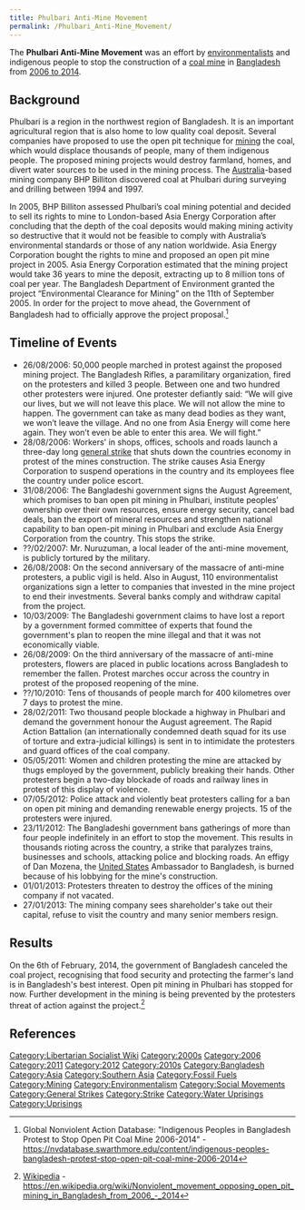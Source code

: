 ```yaml
---
title: Phulbari Anti-Mine Movement
permalink: /Phulbari_Anti-Mine_Movement/
---
```


The **Phulbari Anti-Mine Movement** was an effort by
[environmentalists](Environmentalism "wikilink") and indigenous people
to stop the construction of a [coal mine](Fossil_Fuels "wikilink") in
[Bangladesh](Bangladesh "wikilink") from [2006 to
2014](Timeline_of_Libertarian_Socialism_in_Southern_Asia "wikilink").

## Background

Phulbari is a region in the northwest region of Bangladesh. It is an
important agricultural region that is also home to low quality coal
deposit. Several companies have proposed to use the open pit technique
for [mining](mining "wikilink") the coal, which would displace thousands
of people, many of them indigenous people. The proposed mining projects
would destroy farmland, homes, and divert water sources to be used in
the mining process. The [Australia](Australia "wikilink")-based mining
company BHP Billiton discovered coal at Phulbari during surveying and
drilling between 1994 and 1997.

In 2005, BHP Billiton assessed Phulbari’s coal mining potential and
decided to sell its rights to mine to London-based Asia Energy
Corporation after concluding that the depth of the coal deposits would
making mining activity so destructive that it would not be feasible to
comply with Australia’s environmental standards or those of any nation
worldwide. Asia Energy Corporation bought the rights to mine and
proposed an open pit mine project in 2005. Asia Energy Corporation
estimated that the mining project would take 36 years to mine the
deposit, extracting up to 8 million tons of coal per year. The
Bangladesh Department of Environment granted the project “Environmental
Clearance for Mining” on the 11th of September 2005. In order for the
project to move ahead, the Government of Bangladesh had to officially
approve the project proposal.[^1]

## Timeline of Events

- 26/08/2006: 50,000 people marched in protest against the proposed
  mining project. The Bangladesh Rifles, a paramilitary organization,
  fired on the protesters and killed 3 people. Between one and two
  hundred other protesters were injured. One protester defiantly said:
  “We will give our lives, but we will not leave this place. We will not
  allow the mine to happen. The government can take as many dead bodies
  as they want, we won’t leave the village. And no one from Asia Energy
  will come here again. They won’t even be able to enter this area. We
  will fight.”
- 28/08/2006: Workers' in shops, offices, schools and roads launch a
  three-day long [general strike](General_Strike "wikilink") that shuts
  down the countries economy in protest of the mines construction. The
  strike causes Asia Energy Corporation to suspend operations in the
  country and its employees flee the country under police escort.
- 31/08/2006: The Bangladeshi government signs the August Agreement,
  which promises to ban open pit mining in Phulbari, institute peoples’
  ownership over their own resources, ensure energy security, cancel bad
  deals, ban the export of mineral resources and strengthen national
  capability to ban open-pit mining in Phulbari and exclude Asia Energy
  Corporation from the country. This stops the strike.
- ??/02/2007: Mr. Nuruzuman, a local leader of the anti-mine movement,
  is publicly tortured by the military.
- 26/08/2008: On the second anniversary of the massacre of anti-mine
  protesters, a public vigil is held. Also in August, 110
  environmentalist organizations sign a letter to companies that
  invested in the mine project to end their investments. Several banks
  comply and withdraw capital from the project.
- 10/03/2009: The Bangladeshi government claims to have lost a report by
  a government formed committee of experts that found the government's
  plan to reopen the mine illegal and that it was not economically
  viable.
- 26/08/2009: On the third anniversary of the massacre of anti-mine
  protesters, flowers are placed in public locations across Bangladesh
  to remember the fallen. Protest marches occur across the country in
  protest of the proposed reopening of the mine.
- ??/10/2010: Tens of thousands of people march for 400 kilometres over
  7 days to protest the mine.
- 28/02/2011: Two thousand people blockade a highway in Phulbari and
  demand the government honour the August agreement. The Rapid Action
  Battalion (an internationally condemned death squad for its use of
  torture and extra-judicial killings) is sent in to intimidate the
  protesters and guard offices of the coal company.
- 05/05/2011: Women and children protesting the mine are attacked by
  thugs employed by the government, publicly breaking their hands. Other
  protesters begin a two-day blockade of roads and railway lines in
  protest of this display of violence.
- 07/05/2012: Police attack and violently beat protesters calling for a
  ban on open pit mining and demanding renewable energy projects. 15 of
  the protesters were injured.
- 23/11/2012: The Bangladeshi government bans gatherings of more than
  four people indefinitely in an effort to stop the movement. This
  results in thousands rioting across the country, a strike that
  paralyzes trains, businesses and schools, attacking police and
  blocking roads. An effigy of Dan Mozena, the [United
  States](United_States_of_America "wikilink") Ambassador to Bangladesh,
  is burned because of his lobbying for the mine's construction.
- 01/01/2013: Protesters threaten to destroy the offices of the mining
  company if not vacated.
- 27/01/2013: The mining company sees shareholder's take out their
  capital, refuse to visit the country and many senior members resign.

## Results

On the 6th of February, 2014, the government of Bangladesh canceled the
coal project, recognising that food security and protecting the farmer's
land is in Bangladesh's best interest. Open pit mining in Phulbari has
stopped for now. Further development in the mining is being prevented by
the protesters threat of action against the project.[^2]

## References

<references />

[Category:Libertarian Socialist
Wiki](Category:Libertarian_Socialist_Wiki "wikilink")
[Category:2000s](Category:2000s "wikilink")
[Category:2006](Category:2006 "wikilink")
[Category:2011](Category:2011 "wikilink")
[Category:2012](Category:2012 "wikilink")
[Category:2010s](Category:2010s "wikilink")
[Category:Bangladesh](Category:Bangladesh "wikilink")
[Category:Asia](Category:Asia "wikilink") [Category:Southern
Asia](Category:Southern_Asia "wikilink") [Category:Fossil
Fuels](Category:Fossil_Fuels "wikilink")
[Category:Mining](Category:Mining "wikilink")
[Category:Environmentalism](Category:Environmentalism "wikilink")
[Category:Social Movements](Category:Social_Movements "wikilink")
[Category:General Strikes](Category:General_Strikes "wikilink")
[Category:Strike](Category:Strike "wikilink") [Category:Water
Uprisings](Category:Water_Uprisings "wikilink")
[Category:Uprisings](Category:Uprisings "wikilink")

[^1]: Global Nonviolent Action Database: "Indigenous Peoples in
    Bangladesh Protest to Stop Open Pit Coal Mine 2006-2014" -
    <https://nvdatabase.swarthmore.edu/content/indigenous-peoples-bangladesh-protest-stop-open-pit-coal-mine-2006-2014>

[^2]: [Wikipedia](Wikipedia "wikilink") -
    <https://en.wikipedia.org/wiki/Nonviolent_movement_opposing_open_pit_mining_in_Bangladesh_from_2006_-_2014>